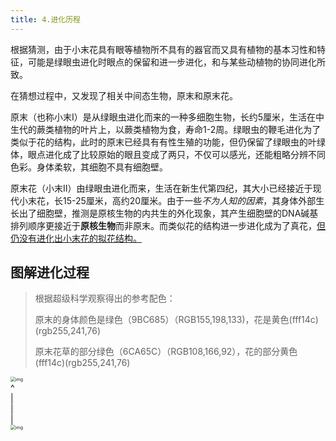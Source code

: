 ```yaml
---
title: 4.进化历程
---
```

根据猜测，由于小末花具有眼等植物所不具有的器官而又具有植物的基本习性和特征，可能是绿眼虫进化时眼点的保留和进一步进化，和与某些动植物的协同进化所致。

在猜想过程中，又发现了相关中间态生物，原末和原末花。

原末（也称小末I）是从绿眼虫进化而来的一种多细胞生物，长约5厘米，生活在中生代的蕨类植物的叶片上，以蕨类植物为食，寿命1-2周。绿眼虫的鞭毛进化为了类似于花的结构，此时的原末已经具有有性生殖的功能，但仍保留了绿眼虫的叶绿体，眼点进化成了比较原始的眼且变成了两只，不仅可以感光，还能粗略分辨不同色彩。身体柔软，其细胞不具有细胞壁。

原末花（小末II）由绿眼虫进化而来，生活在新生代第四纪，其大小已经接近于现代小末花，长15-25厘米，高约20厘米。由于一些*不为人知的因素*，其身体外部生长出了细胞壁，推测是原核生物的内共生的外化现象，其产生细胞壁的DNA碱基排列顺序更接近于**原核生物**而非原末。而类似花的结构进一步进化成为了真花，<u>但仍没有进化出小末花的拟花结构。</u>

## 图解进化过程
>根据超级科学观察得出的参考配色：
>
>原末的身体颜色是绿色（9BC685）（RGB155,198,133)，花是黄色(fff14c)(rgb255,241,76) 
>
>原末花草的部分绿色（6CA65C）（RGB108,166,92），花的部分黄色(fff14c)(rgb255,241,76)

<img src="https://gcore.jsdelivr.net/gh/luo-haoyuan/xm@image/other/xm/ymh.jpg" alt="img" style="zoom:50%;" /><br>
^<br>
|<br>
|<br>
|<br>
<img src="https://gcore.jsdelivr.net/gh/luo-haoyuan/xm@image/other/xm/ym.jpg" alt="img" style="zoom:50%;" />